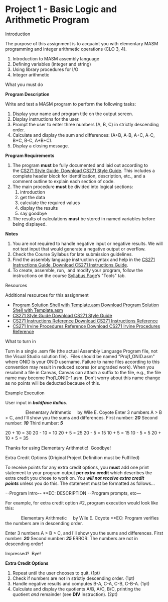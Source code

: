 # Project 1 - Basic Logic and Arithmetic Program

Introduction

The purpose of this assignment is to acquaint you with elementary MASM programming and integer arithmetic operations (CLO 3, 4).

1. Introduction to MASM assembly language
1. Defining variables (integer and string)
1. Using library procedures for I/O
1. Integer arithmetic

What you must do

**Program Description**

Write and test a MASM program to perform the following tasks:

1. Display your name and program title on the output screen.
1. Display instructions for the user.
1. Prompt the user to enter three numbers (A, B, C) in strictly descending order.
1. Calculate and display the sum and differences: (A+B, A-B, A+C, A-C, B+C, B-C, A+B+C).
1. Display a closing message.

**Program Requirements**

1. The program **must** be fully documented and laid out according to the [CS271 Style Guide](https://canvas.oregonstate.edu/courses/1810861/files/85561736/download?wrap=1 "CS271 Style Guide.pdf")[  Download CS271 Style Guide](https://canvas.oregonstate.edu/courses/1810861/files/85561736/download?download_frd=1). This includes a complete header block for identification, description, etc., and a comment outline to explain each section of code.
1. The main procedure **must** be divided into logical sections:
   1. introduction
   1. get the data
   1. calculate the required values
   1. display the results
   1. say goodbye
1. The results of calculations **must** be stored in named variables before being displayed.

**Notes**

1. You are not required to handle negative input or negative results. We will not test input that would generate a negative output or overflow.
1. Check the Course Syllabus for late submission guidelines.
1. Find the assembly language instruction syntax and help in the [CS271 Instructions Guide](https://canvas.oregonstate.edu/courses/1810861/files/85562428/download?wrap=1 "CS271 Instructions Guide.pdf")[  Download CS271 Instructions Guide](https://canvas.oregonstate.edu/courses/1810861/files/85562428/download?download_frd=1).
1. To create, assemble, run,  and modify your program, follow the instructions on the course [Syllabus Page](https://canvas.oregonstate.edu/courses/1810861/assignments/syllabus "Syllabus")’s "Tools" tab.

Resources

Additional resources for this assignment

- [Program Solution Shell with Template.asm](https://canvas.oregonstate.edu/courses/1810861/files/85561500/download?wrap=1 "Project0.zip")[ Download Program Solution Shell with Template.asm](https://canvas.oregonstate.edu/courses/1810861/files/85561500/download?download_frd=1)
- [CS271 Style Guide](https://canvas.oregonstate.edu/courses/1810861/files/85561736/download?wrap=1 "CS271 Style Guide.pdf")[ Download CS271 Style Guide](https://canvas.oregonstate.edu/courses/1810861/files/85561736/download?download_frd=1)
- [CS271 Instructions Reference](https://canvas.oregonstate.edu/courses/1810861/files/85562428/download?wrap=1 "CS271 Instructions Guide.pdf")[ Download CS271 Instructions Reference](https://canvas.oregonstate.edu/courses/1810861/files/85562428/download?download_frd=1)
- [CS271 Irvine Procedures Reference](https://canvas.oregonstate.edu/courses/1810861/files/87258362/download?wrap=1 "CS271 Irvine Procedure Reference.pdf")[ Download CS271 Irvine Procedures Reference](https://canvas.oregonstate.edu/courses/1810861/files/87258362/download?download_frd=1)

What to turn in

Turn in a single .asm file (the actual Assembly Language Program file, not the Visual Studio solution file).  Files should be named "Proj1\_ONID.asm" where ONID is your ONID username. Failure to name files according to this convention may result in reduced scores (or ungraded work). When you resubmit a file in Canvas, Canvas can attach a suffix to the file, e.g., the file name may become Proj1\_ONID-1.asm. Don't worry about this name change as no points will be deducted because of this.

Example Execution

User input in ***boldface italics***.

`         `Elementary Arithmetic     by Wile E. Coyote
Enter 3 numbers A > B > C, and I'll show you the sums and differences.
First number: ***20***
Second number: ***10*** 
Third number: ***5***

20 + 10 = 30
20 - 10 = 10
20 + 5 = 25
20 - 5 = 15
10 + 5 = 15
10 - 5 = 5
20 + 10 + 5 = 35

Thanks for using Elementary Arithmetic!  Goodbye!

Extra Credit Options (Original Project Definition must be Fulfilled)

To receive points for any extra credit options, you **must** add one print statement to your program output **per extra credit** which describes the extra credit you chose to work on. You ***will not receive extra credit points*** unless you do this. The statement must be formatted as follows...

--Program Intro--
\*\*EC: DESCRIPTION
--Program prompts, etc—

For example, for extra credit option #2, program execution would look like this:

`         `Elementary Arithmetic     by Wile E. Coyote
\*\*EC: Program verifies the numbers are in descending order.

Enter 3 numbers A > B > C, and I'll show you the sums and differences.
First number: ***20***
Second number: ***25***
ERROR: The numbers are not in descending order!

Impressed?  Bye!

**Extra Credit Options**

1. Repeat until the user chooses to quit. (1pt)
1. Check if numbers are not in strictly descending order. (1pt)
1. Handle negative results and computes B-A, C-A, C-B, C-B-A. (1pt)
1. Calculate and display the quotients A/B, A/C, B/C, printing the quotient *and* remainder (see **DIV** instruction). (2pt)

